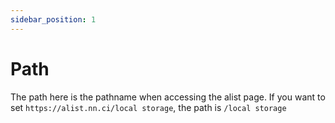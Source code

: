 ```yaml
---
sidebar_position: 1
---
```


# Path

The path here is the pathname when accessing the alist page. If you want to set `https://alist.nn.ci/local storage`, the path is `/local storage`